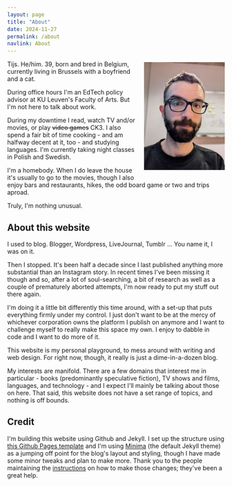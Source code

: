 ```yaml
---
layout: page
title: "About"
date: 2024-11-27
permalink: /about
navlink: About
---
```


<img src="docs/assets/images/about_small.jpg" style="height: 250px; vertical-align: top; margin: 0.3em 0 1em 1em; float: right;" />

Tijs. He/him. 39, born and bred in Belgium, currently living in Brussels with a boyfriend and a cat. 

During office hours I'm an EdTech policy advisor at KU Leuven's Faculty of Arts. But I'm not here to talk about work.

During my downtime I read, watch TV and/or movies, or play ~~video games~~ CK3. I also spend a fair bit of time cooking - and am halfway decent at it, too - and studying languages. I'm currently taking night classes in Polish and Swedish. 

I'm a homebody. When I do leave the house it's usually to go to the movies, though I also enjoy bars and restaurants, hikes, the odd board game or two and trips aproad. 

Truly, I'm nothing unusual.

## About this website
I used to blog. Blogger, Wordpress, LiveJournal, Tumblr ... You name it, I was on it. 

Then I stopped. It's been half a decade since I last published anything more substantial than an Instagram story. In recent times I've been missing it though and so, after a lot of soul-searching, a bit of research as well as a couple of prematurely aborted attempts, I'm now ready to put my stuff out there again.

I'm doing it a little bit differently this time around, with a set-up that puts everything firmly under my control. I just don't want to be at the mercy of whichever corporation owns the platform I publish on anymore and I want to challenge myself to really make this space my own. I enjoy to dabble in code and I want to do more of it.

This website is my personal playground, to mess around with writing and web design. For right now, though, it really is just a dime-in-a-dozen blog.

My interests are manifold. There are a few domains that interest me in particular - books (predominantly speculative fiction), TV shows and films, languages, and technology - and I expect I'll mainly be talking about those on here. That said, this website does not have a set range of topics, and nothing is off bounds.


## Credit
I'm building this website using Github and Jekyll. I set up the structure using [this Github Pages template](https://github.com/skills/github-pages) and I'm using [Minima](https://github.com/jekyll/minima) (the default Jekyll theme) as a jumping off point for the blog's layout and styling, though I have made some minor tweaks and plan to make more. Thank you to the people maintaining the [instructions](https://github.com/jekyll/minima/blob/master/README.md) on how to make those changes; they've been a great help.
